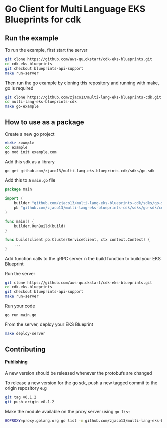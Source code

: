 # Go Client for Multi Language EKS Blueprints for cdk

## Run the example

To run the example, first start the server
```bash
git clone https://github.com/aws-quickstart/cdk-eks-blueprints.git
cd cdk-eks-blueprints
git checkout blueprints-api-support
make run-server
```

Then run the go example by cloning this repository and running with make, go is required
```bash
git clone https://github.com/zjaco13/multi-lang-eks-blueprints-cdk.git
cd multi-lang-eks-blueprints-cdk
make go-example
```

## How to use as a package

Create a new go project
```bash
mkdir example
cd example
go mod init example.com
```

Add this sdk as a library
```bash
go get github.com/zjaco13/multi-lang-eks-blueprints-cdk/sdks/go-sdk
```

Add this to a `main.go` file
```go
package main

import (
	builder "github.com/zjaco13/multi-lang-eks-blueprints-cdk/sdks/go-sdk"
	pb "github.com/zjaco13/multi-lang-eks-blueprints-cdk/sdks/go-sdk/codegen"
)

func main() {
	builder.RunBuild(build)
}

func build(client pb.ClusterServiceClient, ctx context.Context) {
    ...
}
```

Add function calls to the gRPC server in the build function to build your EKS Blueprint

Run the server
```bash
git clone https://github.com/aws-quickstart/cdk-eks-blueprints.git
cd cdk-eks-blueprints
git checkout blueprints-api-support
make run-server
```

Run your code
```bash
go run main.go
```

From the server, deploy your EKS Blueprint
```bash
make deploy-server
```

## Contributing

#### Publishing

A new version should be released whenever the protobufs are changed

To release a new version for the go sdk, push a new tagged commit to the origin repository e.g

```bash
git tag v0.1.2
git push origin v0.1.2
```

Make the module available on the proxy server using `go list`

```bash
GOPROXY=proxy.golang.org go list -m github.com/zjaco13/multi-lang-eks-blueprints-cdk/sdks/go-sdk@v0.1.2
```
